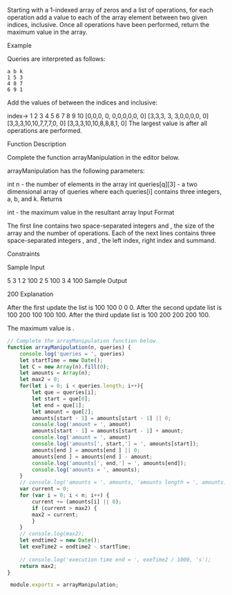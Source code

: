 Starting with a 1-indexed array of zeros and a list of operations, for each operation add a value to each of the array element between two given indices, inclusive. Once all operations have been performed, return the maximum value in the array.

Example


Queries are interpreted as follows:

    a b k
    1 5 3
    4 8 7
    6 9 1
Add the values of  between the indices  and  inclusive:

index->	 1 2 3  4  5 6 7 8 9 10
	[0,0,0, 0, 0,0,0,0,0, 0]
	[3,3,3, 3, 3,0,0,0,0, 0]
	[3,3,3,10,10,7,7,7,0, 0]
	[3,3,3,10,10,8,8,8,1, 0]
The largest value is  after all operations are performed.

Function Description

Complete the function arrayManipulation in the editor below.

arrayManipulation has the following parameters:

int n - the number of elements in the array
int queries[q][3] - a two dimensional array of queries where each queries[i] contains three integers, a, b, and k.
Returns

int - the maximum value in the resultant array
Input Format

The first line contains two space-separated integers  and , the size of the array and the number of operations.
Each of the next  lines contains three space-separated integers ,  and , the left index, right index and summand.

Constraints

Sample Input

5 3
1 2 100
2 5 100
3 4 100
Sample Output

200
Explanation

After the first update the list is 100 100 0 0 0.
After the second update list is 100 200 100 100 100.
After the third update list is 100 200 200 200 100.

The maximum value is .

```javascript
// Complete the arrayManipulation function below.
function arrayManipulation(n, queries) {
    console.log('queries = ', queries)
    let startTime = new Date();
    let C = new Array(n).fill(0);
    let amounts = Array(n);
    let max2 = 0;
    for(let i = 0; i < queries.length; i++){
        let que = queries[i];
        let start = que[0];
        let end = que[1];
        let amount = que[2];
        amounts[start - 1] = amounts[start - 1] || 0;
        console.log('amount = ', amount)
        amounts[start - 1] = amounts[start - 1] + amount;
        console.log('amount = ', amount)
        console.log('amounts[', start,'] = ', amounts[start]);
        amounts[end ] = amounts[end ] || 0;
        amounts[end ] = amounts[end ] - amount;
        console.log('amounts[', end,'] = ', amounts[end]);
        console.log('amounts = ', amounts);
    }
    // console.log('amounts = ', amounts, 'amounts length = ', amounts.length);
    var current = 0;
    for (var i = 0; i < n; i++) {
        current += (amounts[i] || 0);
        if (current > max2) {
        max2 = current;
        }
    }
    // console.log(max2);
    let endtime2 = new Date();
    let exeTime2 = endtime2 - startTime;
    
    // console.log('execution time end = ', exeTime2 / 1000, 's');
    return max2;
}

 module.exports = arrayManipulation;
```
